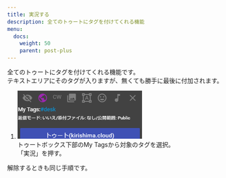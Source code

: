 ```yaml
---
title: 実況する
description: 全てのトゥートにタグを付けてくれる機能
menu:
  docs:
    weight: 50
    parent: post-plus
---
```


全てのトゥートにタグを付けてくれる機能です。  
テキストエリアにそのタグが入りますが、無くても勝手に最後に付加されます。

1. ![toot22](https://raw.githubusercontent.com/cutls/TheDeskDocs/master/media/toot22.png)  
トゥートボックス下部のMy Tagsから対象のタグを選択。  
「実況」を押す。

解除するときも同じ手順です。